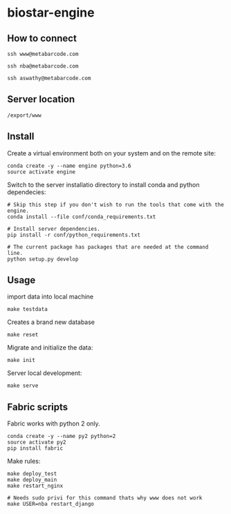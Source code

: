# biostar-engine

## How to connect

    ssh www@metabarcode.com
    
    ssh nba@metabarcode.com
    
    ssh aswathy@metabarcode.com
    
## Server location

    /export/www
    
## Install

Create a virtual environment both on your system and on the remote site:

    conda create -y --name engine python=3.6
    source activate engine
    
    
Switch to the server installatio directory to install conda and python dependecies:

    # Skip this step if you don't wish to run the tools that come with the engine.
    conda install --file conf/conda_requirements.txt
    
    # Install server dependencies.
    pip install -r conf/python_requirements.txt
    
    # The current package has packages that are needed at the command line.
    python setup.py develop
    

## Usage

import data into local machine

    make testdata

Creates a brand new database

    make reset 

Migrate and initialize the data:

    make init
   
Server local development:
   
    make serve

## Fabric scripts

Fabric works with python 2 only.
     
    conda create -y --name py2 python=2
    source activate py2
    pip install fabric
    
Make rules:

    make deploy_test
    make deploy_main
    make restart_nginx
    
    # Needs sudo privi for this command thats why www does not work
    make USER=nba restart_django


    
    
